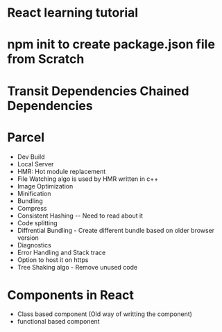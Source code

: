 # React learning tutorial

# npm init to create package.json file from Scratch

# Transit Dependencies Chained Dependencies

# Parcel

- Dev Build
- Local Server
- HMR: Hot module replacement
- File Watching algo is used by HMR written in c++
- Image Optimization
- Minification
- Bundling
- Compress
- Consistent Hashing -- Need to read about it
- Code splitting
- Diffrential Bundling - Create different bundle based on older browser version
- Diagnostics
- Error Handling and Stack trace
- Option to host it on https
- Tree Shaking algo - Remove unused code

# Components in React

- Class based component (Old way of writting the component)
- functional based component
